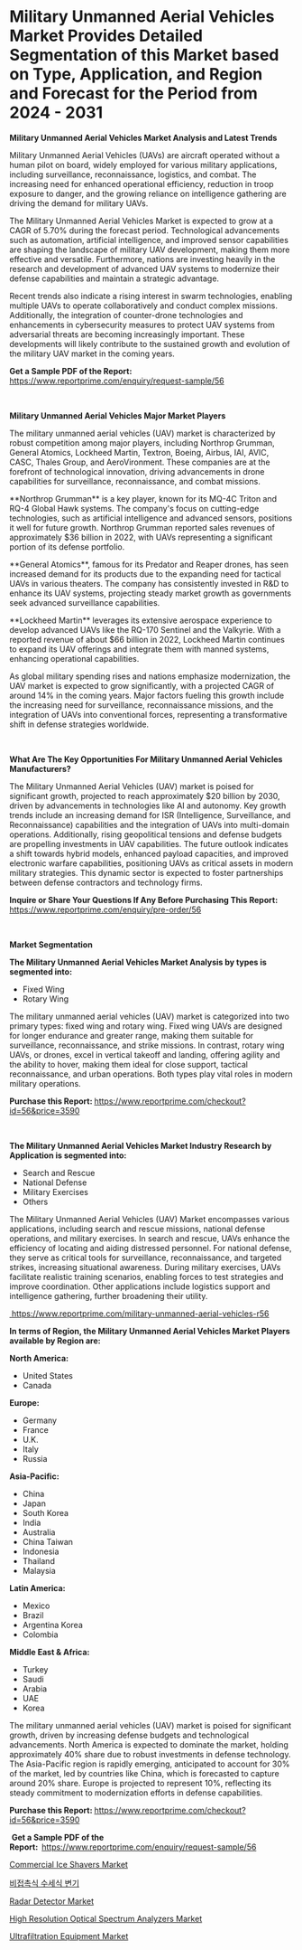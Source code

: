 <p><h1>Military Unmanned Aerial Vehicles Market Provides Detailed Segmentation of this Market based on Type, Application, and Region and Forecast for the Period from 2024 - 2031</h1></p><p><strong>Military Unmanned Aerial Vehicles Market Analysis and Latest Trends</strong></p>
<p><p>Military Unmanned Aerial Vehicles (UAVs) are aircraft operated without a human pilot on board, widely employed for various military applications, including surveillance, reconnaissance, logistics, and combat. The increasing need for enhanced operational efficiency, reduction in troop exposure to danger, and the growing reliance on intelligence gathering are driving the demand for military UAVs.</p><p>The Military Unmanned Aerial Vehicles Market is expected to grow at a CAGR of 5.70% during the forecast period. Technological advancements such as automation, artificial intelligence, and improved sensor capabilities are shaping the landscape of military UAV development, making them more effective and versatile. Furthermore, nations are investing heavily in the research and development of advanced UAV systems to modernize their defense capabilities and maintain a strategic advantage.</p><p>Recent trends also indicate a rising interest in swarm technologies, enabling multiple UAVs to operate collaboratively and conduct complex missions. Additionally, the integration of counter-drone technologies and enhancements in cybersecurity measures to protect UAV systems from adversarial threats are becoming increasingly important. These developments will likely contribute to the sustained growth and evolution of the military UAV market in the coming years.</p></p>
<p><strong>Get a Sample PDF of the Report:&nbsp;</strong> <a href="https://www.reportprime.com/enquiry/request-sample/56">https://www.reportprime.com/enquiry/request-sample/56</a></p>
<p>&nbsp;</p>
<p><strong>Military Unmanned Aerial Vehicles Major Market Players</strong></p>
<p><p>The military unmanned aerial vehicles (UAV) market is characterized by robust competition among major players, including Northrop Grumman, General Atomics, Lockheed Martin, Textron, Boeing, Airbus, IAI, AVIC, CASC, Thales Group, and AeroVironment. These companies are at the forefront of technological innovation, driving advancements in drone capabilities for surveillance, reconnaissance, and combat missions.</p><p>**Northrop Grumman** is a key player, known for its MQ-4C Triton and RQ-4 Global Hawk systems. The company's focus on cutting-edge technologies, such as artificial intelligence and advanced sensors, positions it well for future growth. Northrop Grumman reported sales revenues of approximately $36 billion in 2022, with UAVs representing a significant portion of its defense portfolio.</p><p>**General Atomics**, famous for its Predator and Reaper drones, has seen increased demand for its products due to the expanding need for tactical UAVs in various theaters. The company has consistently invested in R&D to enhance its UAV systems, projecting steady market growth as governments seek advanced surveillance capabilities.</p><p>**Lockheed Martin** leverages its extensive aerospace experience to develop advanced UAVs like the RQ-170 Sentinel and the Valkyrie. With a reported revenue of about $66 billion in 2022, Lockheed Martin continues to expand its UAV offerings and integrate them with manned systems, enhancing operational capabilities.</p><p>As global military spending rises and nations emphasize modernization, the UAV market is expected to grow significantly, with a projected CAGR of around 14% in the coming years. Major factors fueling this growth include the increasing need for surveillance, reconnaissance missions, and the integration of UAVs into conventional forces, representing a transformative shift in defense strategies worldwide.</p></p>
<p>&nbsp;</p>
<p><strong>What Are The Key Opportunities For Military Unmanned Aerial Vehicles Manufacturers?</strong></p>
<p><p>The Military Unmanned Aerial Vehicles (UAV) market is poised for significant growth, projected to reach approximately $20 billion by 2030, driven by advancements in technologies like AI and autonomy. Key growth trends include an increasing demand for ISR (Intelligence, Surveillance, and Reconnaissance) capabilities and the integration of UAVs into multi-domain operations. Additionally, rising geopolitical tensions and defense budgets are propelling investments in UAV capabilities. The future outlook indicates a shift towards hybrid models, enhanced payload capacities, and improved electronic warfare capabilities, positioning UAVs as critical assets in modern military strategies. This dynamic sector is expected to foster partnerships between defense contractors and technology firms.</p></p>
<p><strong>Inquire or Share Your Questions If Any Before Purchasing This Report:</strong> <a href="https://www.reportprime.com/enquiry/pre-order/56">https://www.reportprime.com/enquiry/pre-order/56</a></p>
<p>&nbsp;</p>
<p><strong>Market Segmentation</strong></p>
<p><strong>The Military Unmanned Aerial Vehicles Market Analysis by types is segmented into:</strong></p>
<p><ul><li>Fixed Wing</li><li>Rotary Wing</li></ul></p>
<p><p>The military unmanned aerial vehicles (UAV) market is categorized into two primary types: fixed wing and rotary wing. Fixed wing UAVs are designed for longer endurance and greater range, making them suitable for surveillance, reconnaissance, and strike missions. In contrast, rotary wing UAVs, or drones, excel in vertical takeoff and landing, offering agility and the ability to hover, making them ideal for close support, tactical reconnaissance, and urban operations. Both types play vital roles in modern military operations.</p></p>
<p><strong>Purchase this Report:&nbsp;</strong><a href="https://www.reportprime.com/checkout?id=56&price=3590">https://www.reportprime.com/checkout?id=56&price=3590</a></p>
<p>&nbsp;</p>
<p><strong>The Military Unmanned Aerial Vehicles Market Industry Research by Application is segmented into:</strong></p>
<p><ul><li>Search and Rescue</li><li>National Defense</li><li>Military Exercises</li><li>Others</li></ul></p>
<p><p>The Military Unmanned Aerial Vehicles (UAV) Market encompasses various applications, including search and rescue missions, national defense operations, and military exercises. In search and rescue, UAVs enhance the efficiency of locating and aiding distressed personnel. For national defense, they serve as critical tools for surveillance, reconnaissance, and targeted strikes, increasing situational awareness. During military exercises, UAVs facilitate realistic training scenarios, enabling forces to test strategies and improve coordination. Other applications include logistics support and intelligence gathering, further broadening their utility.</p></p>
<p><a href="https://www.reportprime.com/military-unmanned-aerial-vehicles-r56">&nbsp;https://www.reportprime.com/military-unmanned-aerial-vehicles-r56</a></p>
<p><strong>In terms of Region, the Military Unmanned Aerial Vehicles Market Players available by Region are:</strong></p>
<p>
    <p> <strong> North America: </strong>
        <ul>
            <li>United States</li>
            <li>Canada</li>
        </ul>
        </p> 
    <p> <strong> Europe: </strong>
        <ul>
            <li>Germany</li>
            <li>France</li>
            <li>U.K.</li>
            <li>Italy</li>
            <li>Russia</li>
        </ul>
        </p> 
    <p> <strong> Asia-Pacific: </strong>
        <ul>
            <li>China</li>
            <li>Japan</li>
            <li>South Korea</li>
            <li>India</li>
            <li>Australia</li>
            <li>China Taiwan</li>
            <li>Indonesia</li>
            <li>Thailand</li>
            <li>Malaysia</li>
        </ul>
        </p> 
    <p> <strong> Latin America: </strong>
        <ul>
            <li>Mexico</li>
            <li>Brazil</li>
            <li>Argentina Korea</li>
            <li>Colombia</li>
        </ul>
        </p> 
    <p> <strong> Middle East & Africa: </strong>
        <ul>
            <li>Turkey</li>
            <li>Saudi</li>
            <li>Arabia</li>
            <li>UAE</li>
            <li>Korea</li>
        </ul>
    </p>
    </p>
<p><p>The military unmanned aerial vehicles (UAV) market is poised for significant growth, driven by increasing defense budgets and technological advancements. North America is expected to dominate the market, holding approximately 40% share due to robust investments in defense technology. The Asia-Pacific region is rapidly emerging, anticipated to account for 30% of the market, led by countries like China, which is forecasted to capture around 20% share. Europe is projected to represent 10%, reflecting its steady commitment to modernization efforts in defense capabilities.</p></p>
<p><strong>Purchase this Report: </strong><a href="https://www.reportprime.com/checkout?id=56&price=3590">https://www.reportprime.com/checkout?id=56&price=3590</a></p>
<p>&nbsp;<strong>Get a Sample PDF of the Report:&nbsp;&nbsp;</strong><a href="https://www.reportprime.com/enquiry/request-sample/56">https://www.reportprime.com/enquiry/request-sample/56</a></p>
<p><strong></strong></p>
<p><p><a href="https://medium.com/@bubursruntul3/commercial-ice-shavers-market-size-share-analysis-growth-trends-forecasts-2024-2031-0af023d38354">Commercial Ice Shavers Market</a></p><p><a href="https://medium.com/@serenitywlt52/%EB%B9%84%EC%A0%91%EC%B4%89%EC%8B%9D-%ED%94%8C%EB%9F%AC%EC%8B%9C-%EB%B3%80%EA%B8%B0-%EC%82%B0%EC%97%85-%EB%B6%84%EC%95%BC-2024%EB%85%84%EB%B6%80%ED%84%B0-2031%EB%85%84%EA%B9%8C%EC%A7%80%EC%9D%98-%EC%83%88%EB%A1%9C%EC%9A%B4-%EA%B8%B0%EC%88%A0-%EB%B0%8F-%EC%8B%9C%EC%9E%A5-%EC%98%81%ED%96%A5-%EC%98%88%EC%B8%A1-2cea6ee7f0ad">비접촉식 수세식 변기</a></p><p><a href="https://github.com/tamvrosiya/Market-Research-Report-List-5/blob/main/radar-detector-market.md">Radar Detector Market</a></p><p><a href="https://issuu.com/reportprime-2/docs/high-resolution-optical-spectrum-an_37541671c984cf">High Resolution Optical Spectrum Analyzers Market</a></p><p><a href="https://medium.com/@bubursruntul3/ultrafiltration-equipment-market-analysis-report-global-insights-by-region-type-less-than-0-002%CE%BCm-faa6073a7e54">Ultrafiltration Equipment Market</a></p></p>